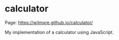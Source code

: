 # calculator
Page: https://wilmxre.github.io/calculator/

My implementation of a calculator using JavaScript.
